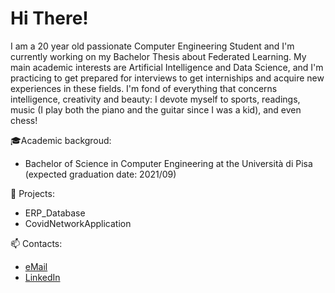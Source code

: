 # Hi There!
I am a 20 year old passionate Computer Engineering Student and I'm currently working on my Bachelor Thesis about Federated Learning.
My main academic interests are Artificial Intelligence and Data Science, and I'm practicing to get prepared for interviews to get interniships and acquire new experiences in these fields.
I'm fond of everything that concerns intelligence, creativity and beauty: I devote myself to sports, readings, music (I play both the piano and the guitar since I was a kid), and even chess! 

🎓Academic backgroud:
* Bachelor of Science in Computer Engineering at the Università di Pisa (expected graduation date: 2021/09)

📌 Projects:  
* ERP_Database
* CovidNetworkApplication

📫 Contacts:
* [eMail](mailto:gmarinogh.8601@gmail.com)
* [LinkedIn](https://www.linkedin.com/in/gmarino862001/)

